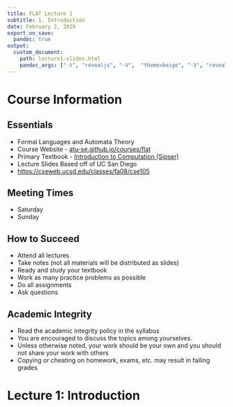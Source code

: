 ```yaml
---
title: FLAT Lecture 1
subtitle: 1. Introduction
date: February 2, 2019
export_on_save:
  pandoc: true
output:
  custom_document:
    path: lecture1-slides.html
    pandoc_args: ["-t", "revealjs", "-V",  "theme=beige", "-V", "revealjs-url=../../../presentation/reveal.js", "--slide-level=2", "--standalone"]
---
```


# Course Information

## Essentials

* Formal Languages and Automata Theory
* Course Website - [atu-se.github.io/courses/flat](http://atu-se.github.io/courses/flat)
* Primary Textbook - [Introduction to Computation (Sipser)]()
* Lecture Slides Based off of UC San Diego
* https://cseweb.ucsd.edu/classes/fa08/cse105

## Meeting Times

* Saturday
* Sunday

## How to Succeed

* Attend all lectures
* Take notes (not all materials will be distributed as slides)
* Ready and study your textbook
* Work as many practice problems as possible
* Do all assignments
* Ask questions

## Academic Integrity

* Read the academic integrity policy in the syllabus
* You are encouraged to discuss the topics among yourselves.
* Unless otherwise noted, your work should be your own and you should not share your work with others
* Copying or cheating on homework, exams, etc. may result in failing grades

# Lecture 1: Introduction

